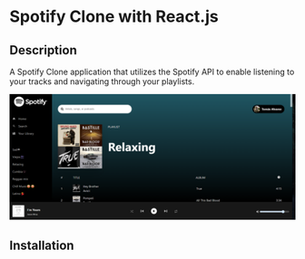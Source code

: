 # Spotify Clone with React.js

## Description
A Spotify Clone application that utilizes the Spotify API to enable listening to your tracks and navigating through your playlists.

![Spotify Clone Preview](src/assets/spotify-clone.png)

## Installation
